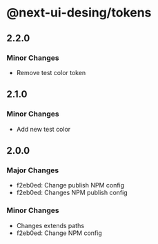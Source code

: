 # @next-ui-desing/tokens

## 2.2.0

### Minor Changes

- Remove test color token

## 2.1.0

### Minor Changes

- Add new test color

## 2.0.0

### Major Changes

- f2eb0ed: Change publish NPM config
- f2eb0ed: Changes NPM publish config

### Minor Changes

- Changes extends paths
- f2eb0ed: Change NPM config

